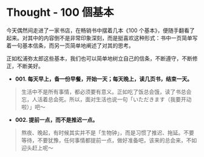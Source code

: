 # Thought - 100 個基本

今天偶然间走进了一家书店，在畅销书中摆着几本《100 个基本》，便随手翻看了起来。对其中的内容倒不是非常印象深刻，而是挺喜欢这种形式：书中一页简单写着一句基本信条，而另一页简单地阐述了对其的思考。

正如松浦弥太郎这些基本，我们也可以简单地树立自己的信条，不断遵守，不断修正，不断美好。

- **001. 每天早上，备一份早餐，开始一天；每天晚上，读几页书，结束一天。**

> 生活中不是所有事情，都必须要有意义。正如吃了饭总会饿，读了书总会忘，人活着总会死。所以，面对生活也说一句「いただきます（我要开动啦）」吧～

- **002. 提前一点，而不是推迟一点。**

> 熬夜、晚起，有时候其实并不是「生物钟」，而是习惯了推迟、拖延。不要等待，不要犹豫，任何事情都提前一点，做好准备吧，该来的总会来，不如迎头赶上呢～